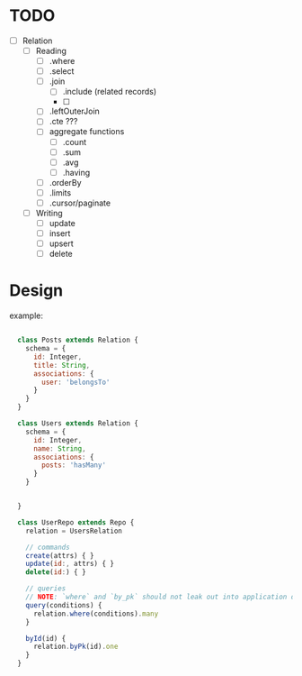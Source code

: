 # TODO

- [ ] Relation
  - [ ] Reading
    - [ ] .where
    - [ ] .select
    - [ ] .join
      - [ ] .include (related records)
      - [ ]
    - [ ] .leftOuterJoin
    - [ ] .cte ???
    - [ ] aggregate functions
      - [ ] .count
      - [ ] .sum
      - [ ] .avg
      - [ ] .having
    - [ ] .orderBy
    - [ ] .limits
    - [ ] .cursor/paginate
  - [ ] Writing
    - [ ] update
    - [ ] insert
    - [ ] upsert
    - [ ] delete

# Design

example:

```js

  class Posts extends Relation {
    schema = {
      id: Integer,
      title: String,
      associations: {
        user: 'belongsTo'
      }
    }
  }

  class Users extends Relation {
    schema = {
      id: Integer,
      name: String,
      associations: {
        posts: 'hasMany'
      }
    }


  }

  class UserRepo extends Repo {
    relation = UsersRelation

    // commands
    create(attrs) { }
    update(id:, attrs) { }
    delete(id:) { }

    // queries
    // NOTE: `where` and `by_pk` should not leak out into application domain layer
    query(conditions) {
      relation.where(conditions).many
    }

    byId(id) {
      relation.byPk(id).one
    }
  }
```
